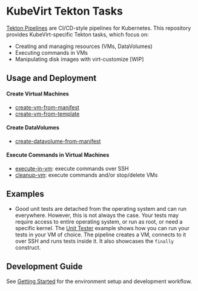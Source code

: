 # KubeVirt Tekton Tasks

[Tekton Pipelines](https://github.com/tektoncd/pipeline) are CI/CD-style pipelines for Kubernetes.
This repository provides KubeVirt-specific Tekton tasks, which focus on:

- Creating and managing resources (VMs, DataVolumes)
- Executing commands in VMs
- Manipulating disk images with virt-customize [WIP]

## Usage and Deployment

#### Create Virtual Machines

- [create-vm-from-manifest](tasks/create-vm-from-manifest)
- [create-vm-from-template](tasks/create-vm-from-template)

#### Create DataVolumes

- [create-datavolume-from-manifest](tasks/create-datavolume-from-manifest)

#### Execute Commands in Virtual Machines

- [execute-in-vm](tasks/execute-in-vm): execute commands over SSH
- [cleanup-vm](tasks/cleanup-vm): execute commands and/or stop/delete VMs

## Examples

- Good unit tests are detached from the operating system and can run everywhere.
  However, this is not always the case. Your tests may require access to entire operating system, or run as root,
  or need a specific kernel.
  The [Unit Tester](examples/pipelines/unit-tester) example shows how you can run your tests in your VM of choice.
  The pipeline creates a VM, connects to it over SSH and runs tests inside it.
  It also showcases the `finally` construct.

## Development Guide

See [Getting Started](docs/getting-started.md) for the environment setup and development workflow.
